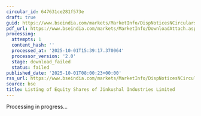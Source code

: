 ```yaml
---
circular_id: 647631ce281f573e
draft: true
guid: https://www.bseindia.com/markets/MarketInfo/DispNoticesNCirculars.aspx?Noticeid={AA0C0F55-DD20-45C3-A510-7D78E4196F40}&noticeno=20251001-11&dt=10/01/2025&icount=11&totcount=74&flag=0
pdf_url: https://www.bseindia.com/markets/MarketInfo/DownloadAttach.aspx?id=20251001-11&attachedId=
processing:
  attempts: 1
  content_hash: ''
  processed_at: '2025-10-01T15:39:17.370064'
  processor_version: '2.0'
  stage: download_failed
  status: failed
published_date: '2025-10-01T08:00:23+00:00'
rss_url: https://www.bseindia.com/markets/MarketInfo/DispNoticesNCirculars.aspx?Noticeid={AA0C0F55-DD20-45C3-A510-7D78E4196F40}&noticeno=20251001-11&dt=10/01/2025&icount=11&totcount=74&flag=0
source: bse
title: Listing of Equity Shares of Jinkushal Industries Limited
---
```


Processing in progress...